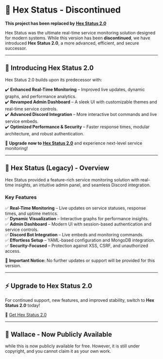 # 📢 Hex Status - Discontinued

**This project has been replaced by [Hex Status 2.0](https://hexarion.net/products/Hex-Status-20)**

Hex Status was the ultimate real-time service monitoring solution designed for modern systems. While this version has been **discontinued**, we have introduced **Hex Status 2.0**, a more advanced, efficient, and secure successor.

---

## 🚀 Introducing Hex Status 2.0
Hex Status 2.0 builds upon its predecessor with:

✔️ **Enhanced Real-Time Monitoring** – Improved live updates, dynamic graphs, and performance analytics.  
✔️ **Revamped Admin Dashboard** – A sleek UI with customizable themes and real-time service controls.  
✔️ **Advanced Discord Integration** – More interactive bot commands and live service embeds.  
✔️ **Optimized Performance & Security** – Faster response times, modular architecture, and robust authentication.  

🔗 **Upgrade now to [Hex Status 2.0](https://hexarion.net/products/Hex-Status-20)** and experience next-level service monitoring!

---

## 🔴 Hex Status (Legacy) - Overview
Hex Status provided a feature-rich service monitoring solution with real-time insights, an intuitive admin panel, and seamless Discord integration.

### Key Features
✅ **Real-Time Monitoring** – Live updates on service statuses, response times, and uptime metrics.  
✅ **Dynamic Visualization** – Interactive graphs for performance insights.  
✅ **Admin Dashboard** – Modern UI with session-based authentication and service controls.  
✅ **Discord Bot Integration** – Live embeds and monitoring commands.  
✅ **Effortless Setup** – YAML-based configuration and MongoDB integration.  
✅ **Security-Focused** – Protection against XSS, CSRF, and unauthorized access.  

🔔 **Important Notice:** No further updates or support will be provided for this version.

---

## ⚡ Upgrade to Hex Status 2.0
For continued support, new features, and improved stability, switch to **Hex Status 2.0** today!

🔗 [Get Hex Status 2.0](https://hexarion.net/products/Hex-Status-20)

---

## 📢 Wallace - Now Publicly Available
while this is now publicly available for free. However, it is still under copyright, and you cannot claim it as your own work.
